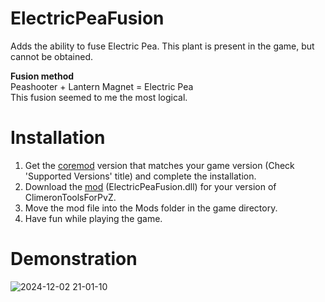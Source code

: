 # ElectricPeaFusion
Adds the ability to fuse Electric Pea. This plant is present in the game, but cannot be obtained.

<b>Fusion method</b><br/>
Peashooter + Lantern Magnet = Electric Pea<br/>
This fusion seemed to me the most logical.

# Installation
1. Get the [coremod](https://github.com/Climeron/PvZ-Fusion-Tools) version that matches your game version (Check 'Supported Versions' title) and complete the installation.
2. Download the [mod](https://github.com/Climeron/PvZ-Fusion-ElectricPeaFusion/releases) (ElectricPeaFusion.dll) for your version of ClimeronToolsForPvZ.
3. Move the mod file into the Mods folder in the game directory.
4. Have fun while playing the game.
# Demonstration
![2024-12-02 21-01-10](https://github.com/user-attachments/assets/8ff9cc1b-f216-40e3-848c-d7744176ea12)
